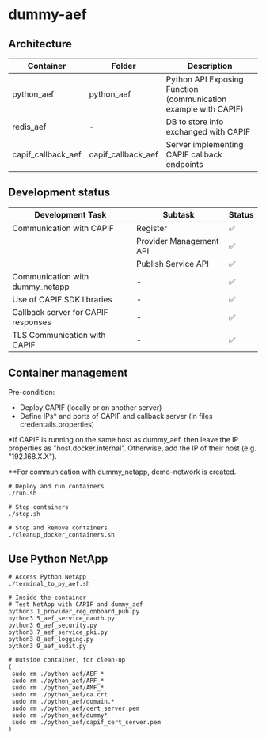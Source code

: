 # dummy-aef

## Architecture

| Container          | Folder             | Description                                                     |
|--------------------|--------------------|-----------------------------------------------------------------|
| python_aef         | python_aef         | Python API Exposing Function (communication example with CAPIF) |
| redis_aef          | -                  | DB to store info exchanged with CAPIF                           |
| capif_callback_aef | capif_callback_aef | Server implementing CAPIF callback endpoints                    |

## Development status
| Development Task                    | Subtask                 | Status |
|-------------------------------------|-------------------------|--------|
| Communication with CAPIF            | Register                | ✅      |
|                                     | Provider Management API | ✅      |
|                                     | Publish Service API     | ✅      |
| Communication with dummy_netapp     | -                       | ✅      |
| Use of CAPIF SDK libraries          | -                       | ✅      |
| Callback server for CAPIF responses | -                       | ✅      |
| TLS Communication with CAPIF        | -                       | ✅      |


## Container management
Pre-condition:
- Deploy CAPIF (locally or on another server)
- Define IPs* and ports of CAPIF and callback server (in files credentails.properties)

*If CAPIF is running on the same host as dummy_aef,
then leave the IP properties as "host.docker.internal". 
Otherwise, add the IP of their host (e.g. "192.168.X.X"). 

**For communication with dummy_netapp, demo-network is created.

```shell
# Deploy and run containers
./run.sh

# Stop containers
./stop.sh

# Stop and Remove containers
./cleanup_docker_containers.sh
```

## Use Python NetApp

```shell
# Access Python NetApp
./terminal_to_py_aef.sh

# Inside the container
# Test NetApp with CAPIF and dummy_aef
python3 1_provider_reg_onboard_pub.py
python3 5_aef_service_oauth.py
python3 6_aef_security.py
python3 7_aef_service_pki.py
python3 8_aef_logging.py
python3 9_aef_audit.py

# Outside container, for clean-up
(
 sudo rm ./python_aef/AEF_*
 sudo rm ./python_aef/APF_*
 sudo rm ./python_aef/AMF_*
 sudo rm ./python_aef/ca.crt
 sudo rm ./python_aef/domain.*
 sudo rm ./python_aef/cert_server.pem
 sudo rm ./python_aef/dummy*
 sudo rm ./python_aef/capif_cert_server.pem
)
```